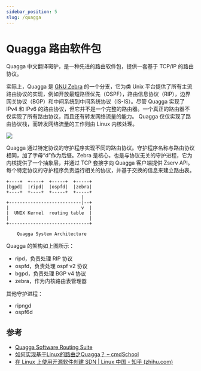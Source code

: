 ```yaml
---
sidebar_position: 5
slug: /quagga
---
```


# Quagga 路由软件包



Quagga 中文翻译斑驴，是一种先进的路由软件包，提供一套基于 TCP/IP 的路由协议。

实际上，Quagga 是 [GNU Zebra](/foss/zebra) 的一个分支，它为类 Unix 平台提供了所有主流路由协议的实现，例如开放最短路径优先（OSPF），路由信息协议（RIP），边界网关协议（BGP）和中间系统到中间系统协议（IS-IS）。尽管 Quagga 实现了 IPv4 和 IPv6 的路由协议，但它并不是一个完整的路由器。一个真正的路由器不仅实现了所有路由协议，而且还有转发网络流量的能力。 Quagga 仅仅实现了路由协议栈，而转发网络流量的工作则由 Linux 内核处理。

![](https://static.getiot.tech/quagga-logo.png#center)

Quagga 通过特定协议的守护程序实现不同的路由协议。守护程序名称与路由协议相同，加了字母“d”作为后缀。Zebra 是核心，也是与协议无关的守护进程，它为内核提供了一个抽象层，并通过 TCP 套接字向 Quagga 客户端提供 Zserv API。每个特定协议的守护程序负责运行相关的协议，并基于交换的信息来建立路由表。

```shell
+----+  +----+  +-----+  +-----+
|bgpd|  |ripd|  |ospfd|  |zebra|
+----+  +----+  +-----+  +-----+
                            |
+---------------------------|--+
|                           v  |
|  UNIX Kernel  routing table  |
|                              |
+------------------------------+

    Quagga System Architecture
```

Quagga 的架构如上图所示：

- ripd，负责处理 RIP 协议
- ospfd，负责处理 ospf v2 协议
- bgpd，负责处理 BGP v4 协议
- zebra，作为内核路由表管理器

其他守护进程：

- ripngd
- ospf6d



## 参考

- [Quagga Software Routing Suite](https://www.quagga.net/)
- [如何实现基于Linux的路由之Quagga？ – cmdSchool](https://www.cmdschool.org/archives/1220)
- [在 Linux 上使用开源软件创建 SDN | Linux 中国 - 知乎 (zhihu.com)](https://zhuanlan.zhihu.com/p/139170224)
